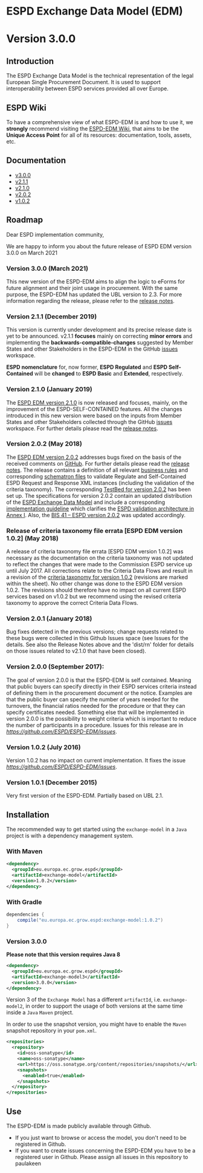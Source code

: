 # ESPD Exchange Data Model (EDM)
# Version 3.0.0

## Introduction

The ESPD Exchange Data Model is the technical representation of the legal European Single Procurement Document. It is used to support interoperability between ESPD services provided all over Europe.

## ESPD Wiki

To have a comprehensive view of what ESPD-EDM is and how to use it, we **strongly** recommend visiting the [ESPD-EDM Wiki](https://github.com/ESPD/ESPD-EDM/wiki), that aims to be the **Unique Access Point** for all of its resources: documentation, tools, assets, etc.

## Documentation

* [v3.0.0](https://docs.ted.europa.eu/ESPD-EDM/3.0.0/index.html)
* [v2.1.1](https://docs.ted.europa.eu/ESPD-EDM/2.1.1/index.html)
* [v2.1.0](https://docs.ted.europa.eu/ESPD-EDM/2.1.0/index.html)
* [v2.0.2](https://docs.ted.europa.eu/ESPD-EDM/2.0.2/index.html)
* [v1.0.2](https://docs.ted.europa.eu/ESPD-EDM/1.0.2/index.html)

## Roadmap

Dear ESPD implementation community, 

We are happy to inform you about the future release of ESPD EDM version 3.0.0 on March 2021

### Version 3.0.0 (March 2021)
This new version of the ESPD-EDM aims to align the logic to eForms for future alignment and their joint usage in procurement. With the same purpose, the ESPD-EDM has updated the UBL version to 2.3. For more information regarding the release, please refer to the [release notes](https://docs.ted.europa.eu/ESPD-EDM/3.0.0/release_notes.html).


### Version 2.1.1 (December 2019)
This version is currently under development and its precise release date is yet to be announced.
v2.1.1 **focuses** mainly on correcting **minor errors** and implementing the **backwards-compatible-changes** suggested by Member States and other Stakeholders in the ESPD-EDM in the GitHub [issues](https://github.com/ESPD/ESPD-EDM/issues) workspace.

**ESPD nomenclature** for, now former, **ESPD Regulated** and **ESPD Self-Contained** will be **changed** to **ESPD Basic** and **Extended**, respectively.

### Version 2.1.0 (January 2019)
The [ESPD EDM version 2.1.0](https://github.com/OP-TED/ESPD-EDM/tree/1b7620bda3beb5ac038bbfe3a3d6f24d62d045b2) is now released and focuses, mainly, on the improvement of the 
ESPD-SELF-CONTAINED features. All the changes introduced in this new version were based on the inputs from Member States and other Stakeholders
collected through the GitHub [issues](https://github.com/ESPD/ESPD-EDM/issues) workspace. For further details please read the 
[release notes](https://docs.ted.europa.eu/ESPD-EDM/2.1.0/release_notes.html).

### Version 2.0.2 (May 2018)
 
The [ESPD EDM version 2.0.2](https://github.com/OP-TED/ESPD-EDM/tree/f96696695c0bfa489cb448518d2802b0bdc7ae3e) addresses bugs fixed on the basis of the received comments on [GitHub](https://github.com/ESPD/ESPD-EDM/issues).
For further details please read the [release notes](https://docs.ted.europa.eu/ESPD-EDM/2.0.2/release_notes.html). The release contains a definition of all relevant
[business rules](https://github.com/OP-TED/ESPD-EDM/tree/f96696695c0bfa489cb448518d2802b0bdc7ae3e/docs/src/main/asciidoc/modules/ROOT/dist/doc) and corresponding [schematron files](https://github.com/OP-TED/ESPD-EDM/tree/f96696695c0bfa489cb448518d2802b0bdc7ae3e/docs/src/main/asciidoc/modules/ROOT/dist/val/schematron)
to validate Regulate and Self-Contained ESPD Request and Response XML instances (including the validation of the criteria taxonomy).
The corresponding [TestBed for version 2.0.2](http://isaitb2.northeurope.cloudapp.azure.com/espd/upload) has been set up. The specifications for version 2.0.2 contain an updated distribution of the
[ESPD Exchange Data Model](https://github.com/OP-TED/ESPD-EDM/tree/f96696695c0bfa489cb448518d2802b0bdc7ae3e/docs/src/main/asciidoc/modules/ROOT/dist/val/schematron) and include a corresponding [implementation guideline](https://espd.github.io/ESPD-EDM/v2.0.2/xml_guide.html)
which clarifies the [ESPD validation architecture in Annex I](https://docs.ted.europa.eu/ESPD-EDM/2.0.2/xml_guide.html#_annex_i_xml_validation).
Also, the [BIS 41 – ESPD version 2.0.2](http://wiki.ds.unipi.gr/display/ESPDInt/BIS+41+-+ESPD+V2.0.2) was updated accordingly.


### Release of criteria taxonomy file errata [ESPD EDM version 1.0.2] (May 2018)

A release of criteria taxonomy file errata [ESPD EDM version 1.0.2] was necessary as the documentation on the criteria taxonomy was not updated to reflect the changes that were made to the Commission ESPD service up until July 2017. All corrections relate to the Criteria Data Flows and result in a revision of the [criteria taxonomy for version 1.0.2](https://github.com/ESPD/ESPD-EDM/blob/2.0.2/docs/src/main/asciidoc/dist/cl/ods/CriteriaTaxonomy-V1.0.2-errata.ods) (revisions are marked within the sheet). No other change was done to the ESPD EDM version 1.0.2. The revisions should therefore have no impact on all current ESPD services based on v1.0.2 but we recommend using the revised criteria taxonomy to approve the correct Criteria Data Flows. 

### Version 2.0.1 (January 2018) 

Bug fixes detected in the previous versions; change requests related to these bugs were collected in this Github Issues space (see Issues for the details. See also the Release Notes above and the 'dist/rn' folder for details on those issues related to v2.1.0 that have been closed). 

### Version 2.0.0 (September 2017): 

The goal of version 2.0.0 is that the ESPD-EDM is self contained. Meaning that public buyers can specify directly in their ESPD services criteria instead of defining them in the procurement document or the notice. Examples are that the public buyer can specify the number of years needed for the turnovers, the financial ratios needed for the procedure or that they can specify certificates needed. Something else that will be implemented in version 2.0.0 is the possibility to weight criteria which is important to reduce the number of participants in a procedure. Issues for this release are in *https://github.com/ESPD/ESPD-EDM/issues*.

### Version 1.0.2 (July 2016) 

Version 1.0.2 has no impact on current implementation. It fixes the issue *https://github.com/ESPD/ESPD-EDM/issues*.
  
### Version 1.0.1 (December 2015)

Very first version of the ESPD-EDM. Partially based on UBL 2.1.

## Installation

The recommended way to get started using the `exchange-model` in a `Java` project is with a dependency management system.

### With Maven

```xml
<dependency>
  <groupId>eu.europa.ec.grow.espd</groupId>
  <artifactId>exchange-model</artifactId>
  <version>1.0.2</version>
</dependency>
```

### With Gradle

```groovy
dependencies {
    compile("eu.europa.ec.grow.espd:exchange-model:1.0.2")
}
```

### Version 3.0.0

**Please note that this version requires Java 8**

```xml
<dependency>
  <groupId>eu.europa.ec.grow.espd</groupId>
  <artifactId>exchange-model3</artifactId>
  <version>3.0.0</version>
</dependency>
```

Version 3 of the `Exchange Model` has a different `artifactId`, i.e. `exchange-model2`, in order to support 
the usage of both versions at the same time inside a `Java` `Maven` project.

In order to use the snapshot version, you might have to enable the `Maven` snapshot repository in your `pom.xml`.


```xml
<repositories>
  <repository>
    <id>oss-sonatype</id>
    <name>oss-sonatype</name>
    <url>https://oss.sonatype.org/content/repositories/snapshots/</url>
    <snapshots>
      <enabled>true</enabled>
    </snapshots>
  </repository>
</repositories>
```

## Use
The ESPD-EDM is made publicly available through Github. 
* If you just want to browse or access the model, you don't need to be registered in Github.
* If you want to create issues concerning the ESPD-EDM you have to be a registered user in Github. Please assign all issues in this repository to paulakeen
